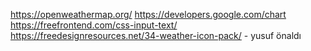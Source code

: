 https://openweathermap.org/
https://developers.google.com/chart
https://freefrontend.com/css-input-text/
https://freedesignresources.net/34-weather-icon-pack/ - yusuf önaldı